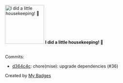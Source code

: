 <img src="https://my-badges.github.io/my-badges/chore-commit.png" alt="I did a little housekeeping! 🧹" title="I did a little housekeeping! 🧹" width="128">
<strong>I did a little housekeeping! 🧹</strong>
<br><br>

Commits:

- <a href="https://github.com/j0sh3rs/home-ops/commit/d364c4cee6dc2fa6ca3343b1a0746d32f094812b">d364c4c</a>: chore(mise): upgrade dependencies (#36)


Created by <a href="https://github.com/my-badges/my-badges">My Badges</a>